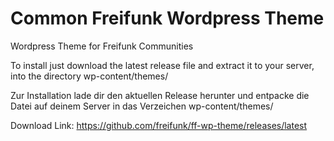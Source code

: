 Common Freifunk Wordpress Theme
===============================

Wordpress Theme for Freifunk Communities

To install just download the latest release file and extract it to your server, into the directory wp-content/themes/

Zur Installation lade dir den aktuellen Release herunter und entpacke die Datei auf deinem Server in das Verzeichen wp-content/themes/

Download Link: https://github.com/freifunk/ff-wp-theme/releases/latest
